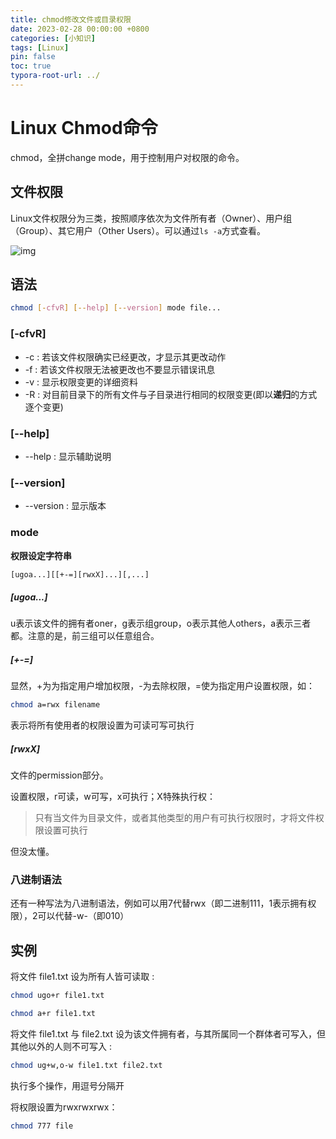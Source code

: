 ```yaml
---
title: chmod修改文件或目录权限
date: 2023-02-28 00:00:00 +0800
categories: [小知识]
tags: [Linux]
pin: false
toc: true
typora-root-url: ../
---
```




# Linux Chmod命令

chmod，全拼change mode，用于控制用户对权限的命令。

## 文件权限

Linux文件权限分为三类，按照顺序依次为文件所有者（Owner）、用户组（Group）、其它用户（Other Users）。可以通过`ls -a`方式查看。

![img](https://www.runoob.com/wp-content/uploads/2014/08/file-permissions-rwx.jpg)

## 语法

```bash
chmod [-cfvR] [--help] [--version] mode file...
```

### [-cfvR]

- -c : 若该文件权限确实已经更改，才显示其更改动作
- -f : 若该文件权限无法被更改也不要显示错误讯息
- -v : 显示权限变更的详细资料
- -R : 对目前目录下的所有文件与子目录进行相同的权限变更(即以**递归**的方式逐个变更)

### [--help]

- --help : 显示辅助说明

### [--version]

- --version : 显示版本

### mode

**权限设定字符串**

```bash
[ugoa...][[+-=][rwxX]...][,...]
```

##### [ugoa...]

u表示该文件的拥有者oner，g表示组group，o表示其他人others，a表示三者都。注意的是，前三组可以任意组合。

##### [+-=]

显然，+为为指定用户增加权限，-为去除权限，=使为指定用户设置权限，如：

```bash
chmod a=rwx filename
```

表示将所有使用者的权限设置为可读可写可执行

##### [rwxX]

文件的permission部分。

设置权限，r可读，w可写，x可执行；X特殊执行权：

> 只有当文件为目录文件，或者其他类型的用户有可执行权限时，才将文件权限设置可执行

但没太懂。

### 八进制语法

还有一种写法为八进制语法，例如可以用7代替rwx（即二进制111，1表示拥有权限），2可以代替-w-（即010）

## 实例

将文件 file1.txt 设为所有人皆可读取 :

```bash
chmod ugo+r file1.txt
```

```bash
chmod a+r file1.txt
```



将文件 file1.txt 与 file2.txt 设为该文件拥有者，与其所属同一个群体者可写入，但其他以外的人则不可写入 :

```bash
chmod ug+w,o-w file1.txt file2.txt
```

执行多个操作，用逗号分隔开



将权限设置为rwxrwxrwx：

```bash
chmod 777 file
```

